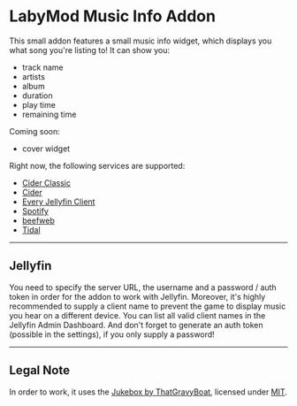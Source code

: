 # LabyMod Music Info Addon

This small addon features a small music info widget, which displays you what song you're listing to!
It can show you:
- track name
- artists
- album
- duration
- play time
- remaining time

Coming soon:
- cover widget

Right now, the following services are supported:
- [Cider Classic](https://github.com/ciderapp/Cider)
- [Cider](https://cider.sh)
- [Every Jellyfin Client](https://jellyfin.org/)
- [Spotify](https://open.spotify.com/download)
- [beefweb](https://github.com/hyperblast/beefweb)
- [Tidal](https://offer.tidal.com/download)

---
## Jellyfin

You need to specify the server URL, the username and a password / auth token in order for the addon to work with Jellyfin.
Moreover, it's highly recommended to supply a client name to prevent the game to display music you hear on a different device. You can list all valid client names in the Jellyfin Admin Dashboard.
And don't forget to generate an auth token (possible in the settings), if you only supply a password!

---

## Legal Note

In order to work, it uses the [Jukebox by ThatGravyBoat](https://github.com/ThatGravyBoat/Jukebox), licensed under [MIT](https://github.com/ThatGravyBoat/Jukebox/blob/master/LICENSE.md).